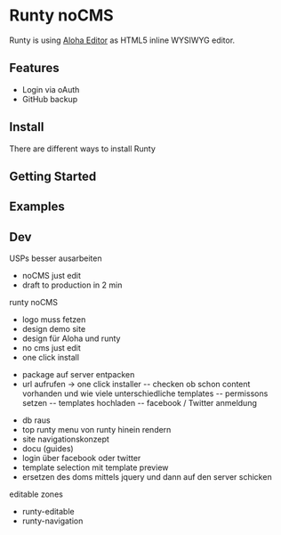 # Runty noCMS



Runty is using [Aloha Editor](http://aloha-editor.org/) as HTML5 inline WYSIWYG editor.


## Features
* Login via oAuth
* GitHub backup


## Install
There are different ways to install Runty


## Getting Started


## Examples


## Dev
USPs besser ausarbeiten
* noCMS just edit
* draft to production in 2 min


runty noCMS
* logo muss fetzen
* design demo site
* design für Aloha und runty 
* no cms just edit 
* one click install
- package auf server entpacken
- url aufrufen -> one click installer
-- checken ob schon content vorhanden und wie viele unterschiedliche templates
-- permissons setzen
-- templates hochladen
-- facebook / Twitter anmeldung
* db raus
* top runty menu von runty hinein rendern
* site navigationskonzept
* docu (guides)
* login über facebook oder twitter
* template selection mit template preview
* ersetzen des doms mittels jquery und dann auf den server schicken


editable zones 
* runty-editable
* runty-navigation

